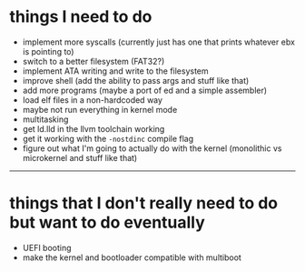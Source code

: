 # things I need to do
 - implement more syscalls (currently just has one that prints whatever ebx is pointing to)
 - switch to a better filesystem (FAT32?)
 - implement ATA writing and write to the filesystem
 - improve shell (add the ability to pass args and stuff like that)
 - add more programs (maybe a port of ed and a simple assembler)
 - load elf files in a non-hardcoded way
 - maybe not run everything in kernel mode
 - multitasking
 - get ld.lld in the llvm toolchain working
 - get it working with the `-nostdinc` compile flag
 - figure out what I'm going to actually do with the kernel (monolithic vs microkernel and stuff like that)

<hr>

# things that I don't really need to do but want to do eventually
 - UEFI booting
 - make the kernel and bootloader compatible with multiboot

